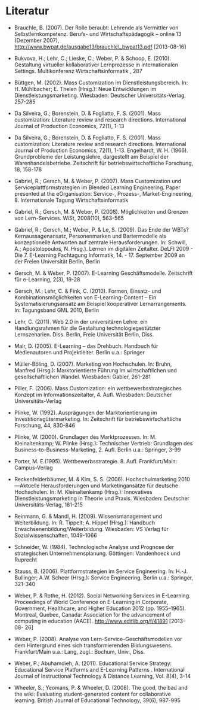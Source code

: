 # Literatur

- Brauchle, B. (2007). Der Rolle beraubt: Lehrende als Vermittler von Selbstlernkompetenz. Berufs- und Wirtschaftspädagogik – online 13 (Dezember 2007), http://www.bwpat.de/ausgabe13/brauchle\_bwpat13.pdf \[2013-08-16]

- Bukvova, H.; Lehr, C.; Lieske, C.; Weber, P. &amp; Schoop, E. (2010). Gestaltung virtueller kollaborativer Lernprozesse in internationalen Settings. Multikonferenz Wirtschaftsinformatik , 287

- Büttgen, M. (2002). Mass Customization im Dienstleistungsbereich. In: H. Mühlbacher; E. Thelen (Hrsg.): Neue Entwicklungen im Dienstleistungsmarketing. Wiesbaden: Deutscher Universitäts-Verlag, 257-285

- Da Silveira, G.; Borenstein, D. &amp; Fogliatto, F. S. (2001). Mass customization: Literature review and research directions. International Journal of Production Economics, 72(1), 1-13

- Da Silveira, G.; Borenstein, D. &amp; Fogliatto, F. S. (2001). Mass customization: Literature review and research directions. International Journal of Production Economics, 72(1), 1-13. Engelhardt, W. H. (1966). Grundprobleme der Leistungslehre, dargestellt am Beispiel der Warenhandelsbetriebe. Zeitschrift für betriebswirtschaftliche Forschung, 18, 158-178

- Gabriel, R.; Gersch, M. &amp; Weber, P. (2007). Mass Customization und Serviceplattformstrategien im Blended Learning Engineering. Paper presented at the eOrganisation: Service-, Prozess-, Market-Engineering, 8. Internationale Tagung Wirtschaftsinformatik

- Gabriel, R.; Gersch, M. &amp; Weber, P. (2008). Möglichkeiten und Grenzen von Lern-Services. WiSt, 2008(10), 563-565

- Gabriel, R.; Gersch, M.; Weber, P. &amp; Le, S. (2009). Das Ende der WBTs? Kernaussagenansatz, Personenmarken und Bartermodelle als konzeptionelle Antworten auf zentrale Herausforderungen. In: Schwill, A.; Apostolopoulos, N. Hrsg.). Lernen im digitalen Zeitalter. DeLFI 2009 - Die 7. E-Learning Fachtagung Informatik, 14. - 17. September 2009 an der Freien Universität Berlin, Berlin

- Gersch, M. &amp; Weber, P. (2007). E-Learning Geschäftsmodelle. Zeitschrift für e-Learning, 2(3), 19-28

- Gersch, M.; Lehr, C. &amp; Fink, C. (2010). Formen, Einsatz- und Kombinationsmöglichkeiten von E-Learning-Content – Ein Systematisierungsansatz am Beispiel kooperativer Lernarrangements. In: Tagungsband GML 2010, Berlin

- Lehr, C. (2011). Web 2.0 in der universitären Lehre: ein Handlungsrahmen für die Gestaltung technologiegestützter Lernszenarien. Diss. Berlin, Freie Universität Berlin, Diss.

- Mair, D. (2005). E-Learning – das Drehbuch. Handbuch für Medienautoren und Projektleiter. Berlin u.a.: Springer

- Müller-Böling, D. (2007). Marketing von Hochschulen. In: Bruhn, Manfred (Hrsg.): Marktorientierte Führung im wirtschaftlichen und gesellschaftlichen Wandel. Wiesbaden: Gabler, 261-281

- Piller, F. (2006). Mass Customization: ein wettbewerbsstrategisches Konzept im Informationszeitalter, 4. Aufl. Wiesbaden: Deutscher Universitäts-Verlag

- Plinke, W. (1992). Ausprägungen der Marktorientierung im Investitionsgütermarketing. In: Zeitschrift für betriebswirtschaftliche Forschung, 44, 830-846

- Plinke, W. (2000). Grundlagen des Marktprozesses. In: M. Kleinaltenkamp; W. Plinke (Hrsg.): Technischer Vertrieb: Grundlagen des Business-to-Business-Marketing, 2. Aufl. Berlin u.a.: Springer, 3-99

- Porter, M. E.(1995). Wettbewerbsstrategie. 8. Aufl. Frankfurt/Main: Campus-Verlag

- Reckenfelderbäumer, M. &amp; Kim, S. S. (2006). Hochschulmarketing 2010—Aktuelle Herausforderungen und Marketingansätze für deutsche Hochschulen. In: M. Kleinaltenkamp (Hrsg.): Innovatives Dienstleistungsmarketing in Theorie und Praxis. Wiesbaden: Deutscher Universitäts-Verlag, 181-215

- Reinmann, G. &amp; Mandl, H. (2009). Wissensmanagement und Weiterbildung. In: R. Tippelt; A. Hippel (Hrsg.): Handbuch Erwachsenenbildung/Weiterbildung. Wiesbaden: VS Verlag für Sozialwissenschaften, 1049-1066

- Schneider, W. (1984). Technologische Analyse und Prognose der strategischen Unternehmensplanung. Göttingen: Vandenhoeck und Ruprecht

- Stauss, B. (2006). Plattformstrategien im Service Engineering. In: H.-J. Bullinger; A.W. Scheer (Hrsg.): Service Engineering. Berlin u.a.: Springer, 321-340

- Weber, P. &amp; Rothe, H. (2012). Social Networking Services in E-Learning. Proceedings of World Conference on E-Learning in Corporate, Government, Healthcare, and Higher Education 2012 (pp. 1955–1965). Montreal, Quebec, Canada: Association for the advancement of computing in education (AACE). http://www.editlib.org/f/41891 \[2013-08- 26]

- Weber, P. (2008). Analyse von Lern-Service-Geschäftsmodellen vor dem Hintergrund eines sich transformierenden Bildungswesens. Frankfurt/Main u.a.: Lang, zugl.: Bochum, Univ., Diss.

- Weber, P.; Abuhamdieh, A. (2011). Educational Service Strategy: Educational Service Platforms and E-Learning Patterns . International Journal of Instructional Technology &amp; Distance Learning, Vol. 8(4), 3-14

- Wheeler, S.; Yeomans, P. &amp; Wheeler, D. (2008). The good, the bad and the wiki: Evaluating student-generated content for collaborative learning. British Journal of Educational Technology, 39(6), 987-995
